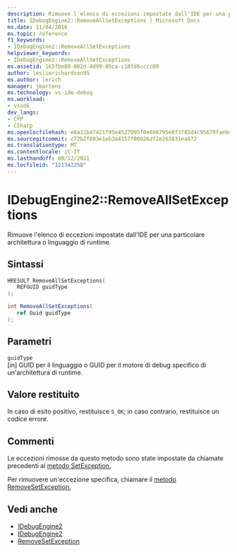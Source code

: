 ```yaml
---
description: Rimuove l'elenco di eccezioni impostate dall'IDE per una particolare architettura o linguaggio di runtime.
title: IDebugEngine2::RemoveAllSetExceptions | Microsoft Docs
ms.date: 11/04/2016
ms.topic: reference
f1_keywords:
- IDebugEngine2::RemoveAllSetExceptions
helpviewer_keywords:
- IDebugEngine2::RemoveAllSetExceptions
ms.assetid: 165fbe89-802d-4d99-85ca-c10fd6cccc09
author: leslierichardson95
ms.author: lerich
manager: jmartens
ms.technology: vs-ide-debug
ms.workload:
- vssdk
dev_langs:
- CPP
- CSharp
ms.openlocfilehash: e8a11b47421f95e4527095f0e696795e8f3785d4c95679faebd05563d59a3bb8
ms.sourcegitcommit: c72b2f603e1eb3a4157f00926df2e263831ea472
ms.translationtype: MT
ms.contentlocale: it-IT
ms.lasthandoff: 08/12/2021
ms.locfileid: "121342258"
---
```

# <a name="idebugengine2removeallsetexceptions"></a>IDebugEngine2::RemoveAllSetExceptions
Rimuove l'elenco di eccezioni impostate dall'IDE per una particolare architettura o linguaggio di runtime.

## <a name="syntax"></a>Sintassi

```cpp
HRESULT RemoveAllSetExceptions( 
   REFGUID guidType
);
```

```csharp
int RemoveAllSetExceptions( 
   ref Guid guidType
);
```

## <a name="parameters"></a>Parametri
`guidType`\
[in] GUID per il linguaggio o GUID per il motore di debug specifico di un'architettura di runtime.

## <a name="return-value"></a>Valore restituito
 In caso di esito positivo, restituisce `S_OK`; in caso contrario, restituisce un codice errore.

## <a name="remarks"></a>Commenti
 Le eccezioni rimosse da questo metodo sono state impostate da chiamate precedenti al [metodo SetException.](../../../extensibility/debugger/reference/idebugengine2-setexception.md)

 Per rimuovere un'eccezione specifica, chiamare il [metodo RemoveSetException.](../../../extensibility/debugger/reference/idebugengine2-removesetexception.md)

## <a name="see-also"></a>Vedi anche
- [IDebugEngine2](../../../extensibility/debugger/reference/idebugengine2.md)
- [IDebugEngine2](../../../extensibility/debugger/reference/idebugengine2.md)
- [RemoveSetException](../../../extensibility/debugger/reference/idebugengine2-removesetexception.md)
